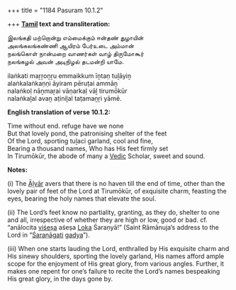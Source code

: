 +++
title = "1184 Pasuram 10.1.2"

+++
**[Tamil](/definition/tamil#history "show Tamil definitions") text and transliteration:**

இலங்கதி மற்றொன்று எம்மைக்கும் ஈன்தண் துழாயின்  
அலங்கலங்கண்ணி ஆயிரம் பேர்உடை அம்மான்  
நலங்கொள் நான்மறை வாணர்கள் வாழ் திருமோகூர்  
நலங்கழல் அவன் அடிநிழல் தடமன்றி யாமே.

ilaṅkati maṟṟoṉṟu emmaikkum īṉtaṇ tuḻāyiṉ  
alaṅkalaṅkaṇṇi āyiram pēruṭai ammāṉ  
nalaṅkoḷ nāṉmaṟai vāṇarkaḷ vāḻ tirumōkūr  
nalaṅkaḻal avaṉ aṭiniḻal taṭamaṉṟi yāmē.

**English translation of verse 10.1.2:**

Time without end. refuge have we none  
But that lovely pond, the patronising shelter of the feet  
Of the Lord, sporting tuḻaci garland, cool and fine,  
Bearing a thousand names, Who has His feet firmly set  
In Tirumōkūr, the abode of many a [Vedic](/definition/veda#vaishnavism "show Vedic definitions") Scholar, sweet and sound.

**Notes:**

\(i\) The [Āḻvār](/definition/aḻvar#vaishnavism "show Āḻvār definitions") avers that there is no haven till the end of time, other than the lovely pair of feet of the Lord at Tirumōkūr, of exquisite charm, feasting the eyes, bearing the holy names that elevate the soul.

\(ii\) The Lord’s feet know no partiality, granting, as they do, shelter to one and all, irrespective of whether they are high or low, good or bad. cf. “anālocita [viśeṣa](/definition/vishesha#vaishnavism "show viśeṣa definitions") aśeṣa [Loka](/definition/loka#vaishnavism "show Loka definitions") Śaraṇyā!” (Saint Rāmānuja’s address to the Lord in “[Śaraṇāgati](/definition/sharanagati#vaishnavism "show Śaraṇāgati definitions") [gadya](/definition/gadya#history "show gadya definitions")”).

\(iii\) When one starts lauding the Lord, enthralled by His exquisite charm and His sinewy shoulders, sporting the lovely garland, His names afford ample scope for the enjoyment of His great glory, from various angles. Further, it makes one repent for one’s failure to recite the Lord’s names bespeaking His great glory, in the days gone by.


